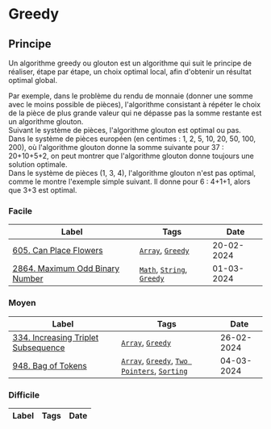 # Greedy

## Principe

Un algorithme greedy ou glouton est un algorithme qui suit le principe de réaliser, étape par étape, un choix optimal local, afin d'obtenir un résultat optimal global.

Par exemple, dans le problème du rendu de monnaie (donner une somme avec le moins possible de pièces), l'algorithme consistant à répéter le choix de la pièce de plus grande valeur qui ne dépasse pas la somme restante est un algorithme glouton.  
Suivant le système de pièces, l'algorithme glouton est optimal ou pas.  
Dans le système de pièces européen (en centimes : 1, 2, 5, 10, 20, 50, 100, 200), où l'algorithme glouton donne la somme suivante pour 37 : 20+10+5+2, on peut montrer que l'algorithme glouton donne toujours une solution optimale.  
Dans le système de pièces (1, 3, 4), l'algorithme glouton n'est pas optimal, comme le montre l'exemple simple suivant. Il donne pour 6 : 4+1+1, alors que 3+3 est optimal.

### Facile

| Label                                                                          | Tags                                                                  | Date       |
| ------------------------------------------------------------------------------ | --------------------------------------------------------------------- | ---------- |
| [605. Can Place Flowers](../0605.%20Can%20Place%20Flowers/)                    | [`Array`](./array.md), [`Greedy`](./greedy.md)                        | 20-02-2024 |
| [2864. Maximum Odd Binary Number](../2864.%20Maximum%20Odd%20Binary%20Number/) | [`Math`](./math.md), [`String`](./string.md), [`Greedy`](./greedy.md) | 01-03-2024 |

### Moyen

| Label                                                                                 | Tags                                                                                                           | Date       |
| ------------------------------------------------------------------------------------- | -------------------------------------------------------------------------------------------------------------- | ---------- |
| [334. Increasing Triplet Subsequence](../0334.%20Increasing%20Triplet%20Subsequence/) | [`Array`](./array.md), [`Greedy`](./greedy.md)                                                                 | 26-02-2024 |
| [948. Bag of Tokens](../0948.%20Bag%20of%20Tokens/)                                   | [`Array`](./array.md), [`Greedy`](./greedy.md), [`Two Pointers`](./two_pointers.md), [`Sorting`](./sorting.md) | 04-03-2024 |

### Difficile

| Label | Tags | Date |
| ----- | ---- | ---- |
